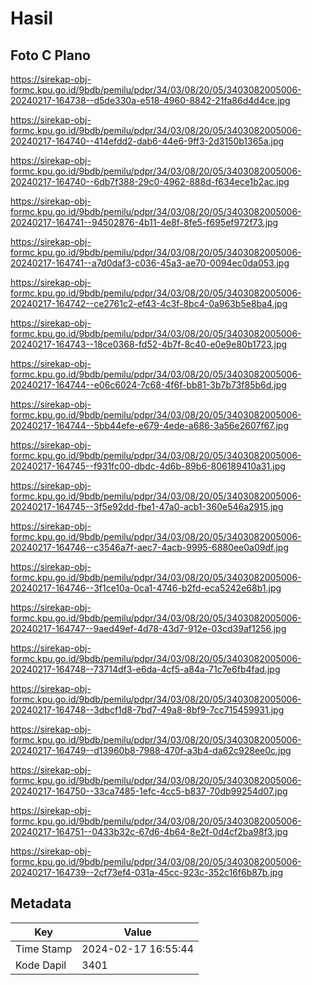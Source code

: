 # Hasil

## Foto C Plano

https://sirekap-obj-formc.kpu.go.id/9bdb/pemilu/pdpr/34/03/08/20/05/3403082005006-20240217-164738--d5de330a-e518-4960-8842-21fa86d4d4ce.jpg

https://sirekap-obj-formc.kpu.go.id/9bdb/pemilu/pdpr/34/03/08/20/05/3403082005006-20240217-164740--414efdd2-dab6-44e6-9ff3-2d3150b1365a.jpg

https://sirekap-obj-formc.kpu.go.id/9bdb/pemilu/pdpr/34/03/08/20/05/3403082005006-20240217-164740--6db7f388-29c0-4962-888d-f634ece1b2ac.jpg

https://sirekap-obj-formc.kpu.go.id/9bdb/pemilu/pdpr/34/03/08/20/05/3403082005006-20240217-164741--94502876-4b11-4e8f-8fe5-f695ef972f73.jpg

https://sirekap-obj-formc.kpu.go.id/9bdb/pemilu/pdpr/34/03/08/20/05/3403082005006-20240217-164741--a7d0daf3-c036-45a3-ae70-0094ec0da053.jpg

https://sirekap-obj-formc.kpu.go.id/9bdb/pemilu/pdpr/34/03/08/20/05/3403082005006-20240217-164742--ce2761c2-ef43-4c3f-8bc4-0a963b5e8ba4.jpg

https://sirekap-obj-formc.kpu.go.id/9bdb/pemilu/pdpr/34/03/08/20/05/3403082005006-20240217-164743--18ce0368-fd52-4b7f-8c40-e0e9e80b1723.jpg

https://sirekap-obj-formc.kpu.go.id/9bdb/pemilu/pdpr/34/03/08/20/05/3403082005006-20240217-164744--e06c6024-7c68-4f6f-bb81-3b7b73f85b6d.jpg

https://sirekap-obj-formc.kpu.go.id/9bdb/pemilu/pdpr/34/03/08/20/05/3403082005006-20240217-164744--5bb44efe-e679-4ede-a686-3a56e2607f67.jpg

https://sirekap-obj-formc.kpu.go.id/9bdb/pemilu/pdpr/34/03/08/20/05/3403082005006-20240217-164745--f931fc00-dbdc-4d6b-89b6-806189410a31.jpg

https://sirekap-obj-formc.kpu.go.id/9bdb/pemilu/pdpr/34/03/08/20/05/3403082005006-20240217-164745--3f5e92dd-fbe1-47a0-acb1-360e546a2915.jpg

https://sirekap-obj-formc.kpu.go.id/9bdb/pemilu/pdpr/34/03/08/20/05/3403082005006-20240217-164746--c3546a7f-aec7-4acb-9995-6880ee0a09df.jpg

https://sirekap-obj-formc.kpu.go.id/9bdb/pemilu/pdpr/34/03/08/20/05/3403082005006-20240217-164746--3f1ce10a-0ca1-4746-b2fd-eca5242e68b1.jpg

https://sirekap-obj-formc.kpu.go.id/9bdb/pemilu/pdpr/34/03/08/20/05/3403082005006-20240217-164747--9aed49ef-4d78-43d7-912e-03cd39af1256.jpg

https://sirekap-obj-formc.kpu.go.id/9bdb/pemilu/pdpr/34/03/08/20/05/3403082005006-20240217-164748--73714df3-e6da-4cf5-a84a-71c7e6fb4fad.jpg

https://sirekap-obj-formc.kpu.go.id/9bdb/pemilu/pdpr/34/03/08/20/05/3403082005006-20240217-164748--3dbcf1d8-7bd7-49a8-8bf9-7cc715459931.jpg

https://sirekap-obj-formc.kpu.go.id/9bdb/pemilu/pdpr/34/03/08/20/05/3403082005006-20240217-164749--d13960b8-7988-470f-a3b4-da62c928ee0c.jpg

https://sirekap-obj-formc.kpu.go.id/9bdb/pemilu/pdpr/34/03/08/20/05/3403082005006-20240217-164750--33ca7485-1efc-4cc5-b837-70db99254d07.jpg

https://sirekap-obj-formc.kpu.go.id/9bdb/pemilu/pdpr/34/03/08/20/05/3403082005006-20240217-164751--0433b32c-67d6-4b64-8e2f-0d4cf2ba98f3.jpg

https://sirekap-obj-formc.kpu.go.id/9bdb/pemilu/pdpr/34/03/08/20/05/3403082005006-20240217-164739--2cf73ef4-031a-45cc-923c-352c16f6b87b.jpg


## Metadata

| Key        | Value               |
| ---------- | ------------------- |
| Time Stamp | 2024-02-17 16:55:44 |
| Kode Dapil | 3401                |



